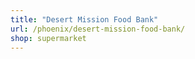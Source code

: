 ```yaml
---
title: "Desert Mission Food Bank"
url: /phoenix/desert-mission-food-bank/
shop: supermarket
---
```

